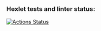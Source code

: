### Hexlet tests and linter status:
[![Actions Status](https://github.com/leomaks/java-project-72/actions/workflows/hexlet-check.yml/badge.svg)](https://github.com/leomaks/java-project-72/actions)